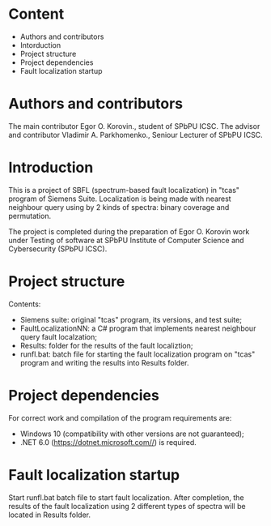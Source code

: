 # Content

* Authors and contributors
* Intorduction
* Project structure
* Project dependencies
* Fault localization startup

# Authors and contributors

The main contributor Egor O. Korovin., student of SPbPU ICSC.
The advisor and contributor Vladimir A. Parkhomenko., Seniour Lecturer of SPbPU ICSC.

# Introduction

This is a project of SBFL (spectrum-based fault localization) in "tcas" program of Siemens Suite. Localization is being made with nearest neighbour query using by 2 kinds of spectra: binary coverage and permutation.

The project is completed during the preparation of Egor O. Korovin work under Testing of software at SPbPU Institute of Computer Science and Cybersecurity (SPbPU ICSC).

# Project structure

Contents:
* Siemens suite: original "tcas" program, its versions, and test suite;
* FaultLocalizationNN: a C# program that implements nearest neighbour query fault localzation;
* Results: folder for the results of the fault localiztion;
* runfl.bat: batch file for starting the fault localization program on "tcas" program and writing the results into Results folder.

# Project dependencies

For correct work and compilation of the program requirements are:
* Windows 10 (compatibility with other versions are not guaranteed);
* .NET 6.0 (https://dotnet.microsoft.com//) is required.

# Fault localization startup

Start runfl.bat batch file to start fault localization. After completion, the results of the fault localization using 2 different types of spectra will be located in Results folder.